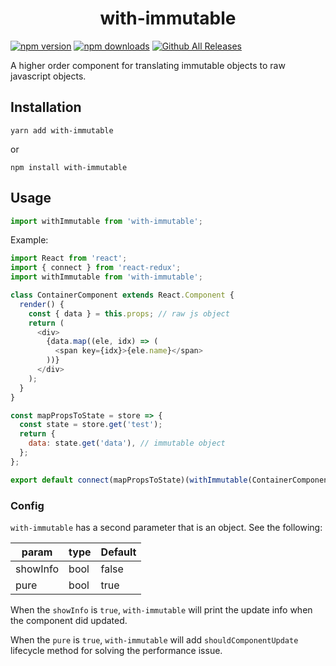 <div align="center">
  <h1>with-immutable</h1>
</div>

[![npm version](https://img.shields.io/npm/v/with-immutable.svg)](https://www.npmjs.com/package/with-immutable) [![npm downloads](https://img.shields.io/npm/dt/with-immutable.svg)](https://npm-stat.com/charts.html?package=with-immutable) [![Github All Releases](https://img.shields.io/github/downloads/godotdotdot/with-immutable/total.svg)](https://github.com/GoDotDotDot/with-immutable/releases)

A higher order component for translating immutable objects to raw javascript objects.

## Installation

```shell
yarn add with-immutable
```

or

```shell
npm install with-immutable
```

## Usage

```javascript
import withImmutable from 'with-immutable';
```

Example:

```javascript
import React from 'react';
import { connect } from 'react-redux';
import withImmutable from 'with-immutable';

class ContainerComponent extends React.Component {
  render() {
    const { data } = this.props; // raw js object
    return (
      <div>
        {data.map((ele, idx) => (
          <span key={idx}>{ele.name}</span>
        ))}
      </div>
    );
  }
}

const mapPropsToState = store => {
  const state = store.get('test');
  return {
    data: state.get('data'), // immutable object
  };
};

export default connect(mapPropsToState)(withImmutable(ContainerComponent));
```

### Config

`with-immutable` has a second parameter that is an object. See the following:

| param    | type | Default |
| -------- | ---- | ------- |
| showInfo | bool | false   |
| pure     | bool | true    |

When the `showInfo` is `true`, `with-immutable` will print the update info when the component did updated.



When the `pure` is `true`, `with-immutable` will add `shouldComponentUpdate` lifecycle method for solving the performance issue.